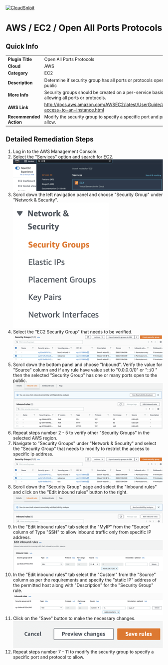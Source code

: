 [![CloudSploit](https://cloudsploit.com/img/logo-new-big-text-100.png "CloudSploit")](https://cloudsploit.com)

# AWS / EC2 / Open All Ports Protocols

## Quick Info

| | |
|-|-|
| **Plugin Title** | Open All Ports Protocols |
| **Cloud** | AWS |
| **Category** | EC2 |
| **Description** | Determine if security group has all ports or protocols open to the public |
| **More Info** | Security groups should be created on a per-service basis and avoid allowing all ports or protocols. |
| **AWS Link** | http://docs.aws.amazon.com/AWSEC2/latest/UserGuide/authorizing-access-to-an-instance.html |
| **Recommended Action** | Modify the security group to specify a specific port and protocol to allow. |

## Detailed Remediation Steps
1. Log in to the AWS Management Console.
2. Select the "Services" option and search for EC2. </br> <img src="/resources/aws/ec2/open-all-ports-protocols/step2.png"/>
3. Scroll down the left navigation panel and choose "Security Group" under "Network & Security".</br> <img src="/resources/aws/ec2/open-all-ports-protocols/step3.png"/>
4. Select the "EC2 Security Group" that needs to be verified. </br> <img src="/resources/aws/ec2/open-all-ports-protocols/step4.png"/>
5. Scroll down the bottom panel and choose "Inbound". Verify the value for "Source" column and if any rule have value set to "0.0.0.0/0" or "::/0 " then the selected "Security Group" has one or many ports open to the public.</br> <img src="/resources/aws/ec2/open-all-ports-protocols/step5.png"/>
6. Repeat steps number 2 - 5 to verify other "Security Groups" in the selected AWS region.</br> 
7. Navigate to "Security Groups" under "Network & Security" and select the "Security Group" that needs to modify to restrict the access to specific ip address. </br> <img src="/resources/aws/ec2/open-all-ports-protocols/step7.png"/>
8. Scroll down the "Security Group" page and select the "Inbound rules" and click on the "Edit inbound rules" button to the right. </br> <img src="/resources/aws/ec2/open-all-ports-protocols/step8.png"/>
9. In the "Edit inbound rules" tab select the "MyIP" from the "Source" column of Type "SSH" to allow inbound traffic only from specific IP address.</br> <img src="/resources/aws/ec2/open-all-ports-protocols/step9.png"/>
10. In the "Edit inbound rules" tab select the "Custom" from the "Source" column as per the requirements and specify the "static IP" address of the permitted host along with "Description" for the "Security Group" rule. </br> <img src="/resources/aws/ec2/open-all-ports-protocols/step10.png"/>
11. Click on the "Save" button to make the necessary changes. </br> <img src="/resources/aws/ec2/open-all-ports-protocols/step11.png"/>
12. Repeat steps number 7 - 11 to modify the security group to specify a specific port and protocol to allow.</br>
